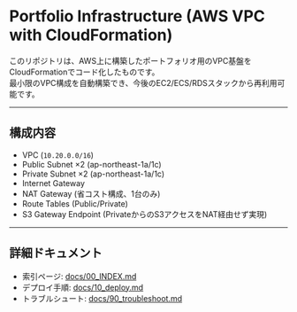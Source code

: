 # Portfolio Infrastructure (AWS VPC with CloudFormation)

このリポジトリは、AWS上に構築したポートフォリオ用のVPC基盤をCloudFormationでコード化したものです。  
最小限のVPC構成を自動構築でき、今後のEC2/ECS/RDSスタックから再利用可能です。

---

## 構成内容
- VPC (`10.20.0.0/16`)
- Public Subnet ×2 (ap-northeast-1a/1c)
- Private Subnet ×2 (ap-northeast-1a/1c)
- Internet Gateway
- NAT Gateway (省コスト構成、1台のみ)
- Route Tables (Public/Private)
- S3 Gateway Endpoint (PrivateからのS3アクセスをNAT経由せず実現)

---

## 詳細ドキュメント
- 索引ページ: [docs/00_INDEX.md](docs/00_INDEX.md)  
- デプロイ手順: [docs/10_deploy.md](docs/10_deploy.md)  
- トラブルシュート: [docs/90_troubleshoot.md](docs/90_troubleshoot.md)  

